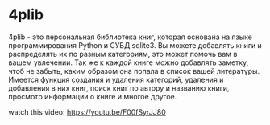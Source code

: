 # 4plib

4plib - это персональная библиотека книг, которая основана на языке программирования Python и СУБД sqlite3.
Вы можете добавлять книги и распределять их по разным категориям, это может помочь вам в вашем увлечении.
Так же к каждой книге можно добавлять заметку, чтоб не забыть, каким образом она попала в список вашей литературы.
Имеется функция создания и удаления категорий, удаления и добавления в них книг, поиск книг по автору и названию книги, просмотр информации о книге и многое другое.

watch this video: https://youtu.be/F00fSyrJJ80
